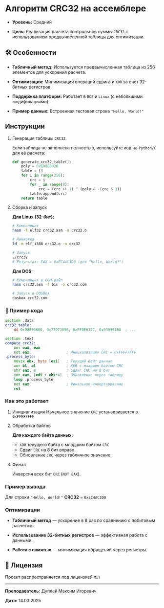# Алгоритм CRC32 на ассемблере

- **Уровень:** Средний

- **Цель:** Реализация расчета контрольной суммы `CRC32` с использованием предвычисленной таблицы для оптимизации.

## 🛠 Особенности

- **Табличный метод:** Используется предвычисленная таблица из 256 элементов для ускорения расчета.

- **Оптимизация:** Минимизация операций сдвига и `XOR` за счет 32-битных регистров.

- **Поддержка платформ:** Работает в `DOS` и `Linux` (с небольшими модификациями).

- **Пример данных:** Встроенная тестовая строка `"Hello, World!"`

## Инструкции

1. Генерация таблицы `CRC32`.

   Если таблица не заполнена полностью, используйте код на `Python/C` для её расчета:

    ```python
    def generate_crc32_table():
        poly = 0xEDB88320
        table = []
        for i in range(256):
            crc = i
            for _ in range(8):
                crc = (crc >> 1) ^ (poly & -(crc & 1))
            table.append(crc)
        return table
    ```

2. Сборка и запуск

   **Для Linux (32-бит):**

    ```bash
    # Компиляция
    nasm -f elf32 crc32.asm -o crc32.o
    
    # Линковка
    ld -m elf_i386 crc32.o -o crc32
    
    # Запуск
    ./crc32
    # Результат: EAX = 0xEC4AC3D0 (для "Hello, World!")
    ```

    **Для DOS:**

    ```bash
    # Компиляция в COM-файл
    nasm crc32.asm -f bin -o crc32.com
    
    # Запуск в DOSBox
    dosbox crc32.com
    ```

### 📝 Пример кода

```asm
section .data
crc32_table:
    dd 0x00000000, 0x77073096, 0xEE0E612C, 0x990951BA  ; ...

section .text
compute_crc32:
    xor eax, eax
    not eax                 ; Инициализация CRC = 0xFFFFFFFF
.process_byte:
    movzx ebx, byte [esi]   ; Текущий байт данных
    xor bl, al              ; XOR с младшим байтом CRC
    shr eax, 8              ; Сдвиг CRC на 8 бит
    xor eax, [edi + ebx*4]  ; Обновление через таблицу
    loop .process_byte
    not eax                 ; Финальное инвертирование
    ret
```

### Как это работает

1. Инициализация
    Начальное значение `CRC` устанавливается в `0xFFFFFFFF`

2. Обработка байтов

    **Для каждого байта данных:**

    - `XOR` текущего байта с младшим байтом `CRC`
    - Сдвиг `CRC` на 8 бит вправо.
    - Обновление `CRC` через табличное значение.

3. Финал

    Инверсия всех бит `CRC` (`NOT EAX`).

### Пример вывода

Для строки `"Hello, World!"` **CRC32** = `0xEC4AC3D0`

### Оптимизации

- **Табличный метод** — ускорение в 8 раз по сравнению с побитовым расчетом.

- **Использование 32-битных регистров** — эффективная работа с данными.

- **Работа с памятью** — минимизация обращений через регистры.

## 📜 Лицензия

Проект распространяется под лицензией `MIT`

---

**Преподаватель:** Дуплей Максим Игоревич

**Дата:** 14.03.2025
